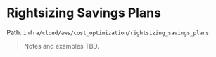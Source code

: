 # Rightsizing Savings Plans

Path: `infra/cloud/aws/cost_optimization/rightsizing_savings_plans`

> Notes and examples TBD.

